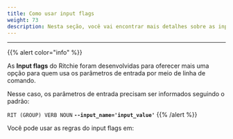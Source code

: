 ```yaml
---
title: Como usar input flags
weight: 73
description: Nesta seção, você vai encontrar mais detalhes sobre as input flags.
---
```


---

{{% alert color="info" %}}

As **Input flags** do Ritchie foram desenvolvidas para oferecer mais uma opção para quem usa os parâmetros de entrada por meio de linha de comando. 

Nesse caso, os parâmetros de entrada precisam ser informados seguindo o padrão:

`RIT (GROUP) VERB NOUN` **`--input_name='input_value'`** 
{{% /alert %}}

Você pode usar as regras do input flags em:
